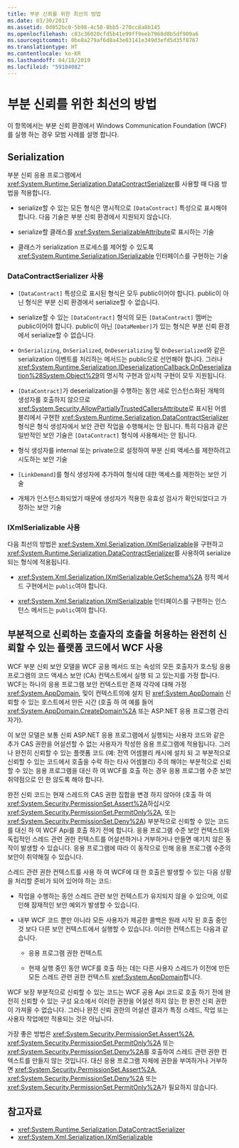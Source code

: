 ```yaml
---
title: 부분 신뢰를 위한 최선의 방법
ms.date: 03/30/2017
ms.assetid: 0d052bc0-5b98-4c50-8bb5-270cc8a8b145
ms.openlocfilehash: c83c36020cfd5b41e99ff9eeb7968d0b5df909a6
ms.sourcegitcommit: 0be8a279af6d8a43e03141e349d3efd5d35f8767
ms.translationtype: HT
ms.contentlocale: ko-KR
ms.lasthandoff: 04/18/2019
ms.locfileid: "59184082"
---
```

# <a name="partial-trust-best-practices"></a>부분 신뢰를 위한 최선의 방법
이 항목에서는 부분 신뢰 환경에서 Windows Communication Foundation (WCF)를 실행 하는 경우 모범 사례를 설명 합니다.  
  
## <a name="serialization"></a>Serialization  
 부분 신뢰 응용 프로그램에서 <xref:System.Runtime.Serialization.DataContractSerializer>를 사용할 때 다음 방법을 적용합니다.  
  
-   serialize할 수 있는 모든 형식은 명시적으로 `[DataContract]` 특성으로 표시해야 합니다. 다음 기술은 부분 신뢰 환경에서 지원되지 않습니다.  
  
-   serialize할 클래스를 <xref:System.SerializableAttribute>로 표시하는 기술  
  
-   클래스가 serialization 프로세스를 제어할 수 있도록 <xref:System.Runtime.Serialization.ISerializable> 인터페이스를 구현하는 기술  
  
### <a name="using-datacontractserializer"></a>DataContractSerializer 사용  
  
-   `[DataContract]` 특성으로 표시된 형식은 모두 public이어야 합니다. public이 아닌 형식은 부분 신뢰 환경에서 serialize할 수 없습니다.  
  
-   serialize할 수 있는 `[DataContract]` 형식의 모든 `[DataContract]` 멤버는 public이어야 합니다. public이 아닌 `[DataMember]`가 있는 형식은 부분 신뢰 환경에서 serialize할 수 없습니다.  
  
-   `OnSerializing`, `OnSerialized`, `OnDeserializing` 및 `OnDeserialized`와 같은 serialization 이벤트를 처리하는 메서드는 public으로 선언해야 합니다. 그러나 <xref:System.Runtime.Serialization.IDeserializationCallback.OnDeserialization%28System.Object%29>의 명시적 구현과 암시적 구현이 모두 지원됩니다.  
  
-   `[DataContract]`가 deserialization을 수행하는 동안 새로 인스턴스화된 개체의 생성자를 호출하지 않으므로 <xref:System.Security.AllowPartiallyTrustedCallersAttribute>로 표시된 어셈블리에서 구현한 <xref:System.Runtime.Serialization.DataContractSerializer> 형식은 형식 생성자에서 보안 관련 작업을 수행해서는 안 됩니다. 특히 다음과 같은 일반적인 보안 기술은 `[DataContract]` 형식에 사용해서는 안 됩니다.  
  
-   형식 생성자를 internal 또는 private으로 설정하여 부분 신뢰 액세스를 제한하려고 시도하는 보안 기술  
  
-   `[LinkDemand]`를 형식 생성자에 추가하여 형식에 대한 액세스를 제한하는 보안 기술  
  
-   개체가 인스턴스화되었기 때문에 생성자가 적용한 유효성 검사가 확인되었다고 가정하는 보안 기술  
  
### <a name="using-ixmlserializable"></a>IXmlSerializable 사용  
 다음 최선의 방법은 <xref:System.Xml.Serialization.IXmlSerializable>을 구현하고 <xref:System.Runtime.Serialization.DataContractSerializer>를 사용하여 serialize되는 형식에 적용됩니다.  
  
-   <xref:System.Xml.Serialization.IXmlSerializable.GetSchema%2A> 정적 메서드 구현에서는 `public`여야 합니다.  
  
-   <xref:System.Xml.Serialization.IXmlSerializable> 인터페이스를 구현하는 인스턴스 메서드는 `public`여야 합니다.  
  
## <a name="using-wcf-from-fully-trusted-platform-code-that-allows-calls-from-partially-trusted-callers"></a>부분적으로 신뢰하는 호출자의 호출을 허용하는 완전히 신뢰할 수 있는 플랫폼 코드에서 WCF 사용  
 WCF 부분 신뢰 보안 모델을 WCF 공용 메서드 또는 속성의 모든 호출자가 호스팅 응용 프로그램의 코드 액세스 보안 (CA) 컨텍스트에서 실행 되 고 있는지를 가정 합니다. WCF는 하나의 응용 프로그램 보안 컨텍스트만 존재 각각에 대해 가정 <xref:System.AppDomain>, 및이 컨텍스트의에 설치 된 <xref:System.AppDomain> 신뢰할 수 있는 호스트에서 만든 시간 (호출 하 여 예를 들어 <xref:System.AppDomain.CreateDomain%2A> 또는 ASP.NET 응용 프로그램 관리자가).  
  
 이 보안 모델은 보통 신뢰 ASP.NET 응용 프로그램에서 실행되는 사용자 코드와 같은 추가 CAS 권한을 어설션할 수 없는 사용자가 작성한 응용 프로그램에 적용됩니다. 그러나 완전히 신뢰할 수 있는 플랫폼 코드 (예: 전역 어셈블리 캐시에 설치 되 고 부분적으로 신뢰할 수 있는 코드에서 호출을 수락 하는 타사 어셈블리) 주의 해야는 부분적으로 신뢰할 수 있는 응용 프로그램을 대신 하 여 WCF를 호출 하는 경우 응용 프로그램 수준 보안 취약점으로 인 한 않도록 해야 합니다.  
  
 완전 신뢰 코드는 현재 스레드의 CAS 권한 집합을 변경 하지 않아야 (호출 하 여 <xref:System.Security.PermissionSet.Assert%2A>하십시오 <xref:System.Security.PermissionSet.PermitOnly%2A>, 또는 <xref:System.Security.PermissionSet.Deny%2A>) 부분적으로 신뢰할 수 있는 코드를 대신 하 여 WCF Api를 호출 하기 전에 합니다. 응용 프로그램 수준 보안 컨텍스트와 독립적인 스레드 관련 권한 컨텍스트를 어설션하거나 거부하거나 만들면 예기치 않은 동작이 발생할 수 있습니다. 응용 프로그램에 따라 이 동작으로 인해 응용 프로그램 수준의 보안이 취약해질 수 있습니다.  
  
 스레드 관련 권한 컨텍스트를 사용 하 여 WCF에 대 한 호출은 발생할 수 있는 다음 상황을 처리할 준비가 되어 있어야 하는 코드:  
  
-   작업을 수행하는 동안 스레드 관련 보안 컨텍스트가 유지되지 않을 수 있으며, 이로 인해 잠재적인 보안 예외가 발생할 수 있습니다.  
  
-   내부 WCF 코드 뿐만 아니라 모든 사용자가 제공한 콜백은 원래 시작 된 호출 중인 것 보다 다른 보안 컨텍스트에서 실행할 수 있습니다. 이러한 컨텍스트는 다음과 같습니다.  
  
    -   응용 프로그램 권한 컨텍스트  
  
    -   현재 실행 중인 동안 WCF를 호출 하는 데는 다른 사용자 스레드가 이전에 만든 모든 스레드 관련 권한 컨텍스트 <xref:System.AppDomain>합니다.  
  
 WCF 보장 부분적으로 신뢰할 수 있는 코드는 WCF 공용 Api 코드로 호출 하기 전에 완전히 신뢰할 수 있는 구성 요소에서 이러한 권한을 어설션 하지 않는 한 완전 신뢰 권한이 가져올 수 없습니다. 그러나 완전 신뢰 권한의 어설션 결과가 특정 스레드, 작업 또는 사용자 작업에만 적용되는 것은 아닙니다.  
  
 가장 좋은 방법은 <xref:System.Security.PermissionSet.Assert%2A>, <xref:System.Security.PermissionSet.PermitOnly%2A> 또는 <xref:System.Security.PermissionSet.Deny%2A>를 호출하여 스레드 관련 권한 컨텍스트를 만들지 않는 것입니다. 대신 응용 프로그램 자체에 권한을 부여하거나 거부하면 <xref:System.Security.PermissionSet.Assert%2A>, <xref:System.Security.PermissionSet.Deny%2A> 또는 <xref:System.Security.PermissionSet.PermitOnly%2A>가 필요하지 않습니다.  
  
## <a name="see-also"></a>참고자료

- <xref:System.Runtime.Serialization.DataContractSerializer>
- <xref:System.Xml.Serialization.IXmlSerializable>
